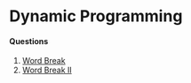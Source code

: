 # Dynamic Programming

#### Questions
1. [Word Break](/leetcode-note/content/leetcode/questions/word_break.html)
2. [Word Break II](/leetcode-note/content/leetcode/questions/word_break_ii.html)
